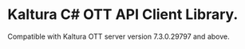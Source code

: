 # Kaltura C# OTT API Client Library.
Compatible with Kaltura OTT server version 7.3.0.29797 and above.

